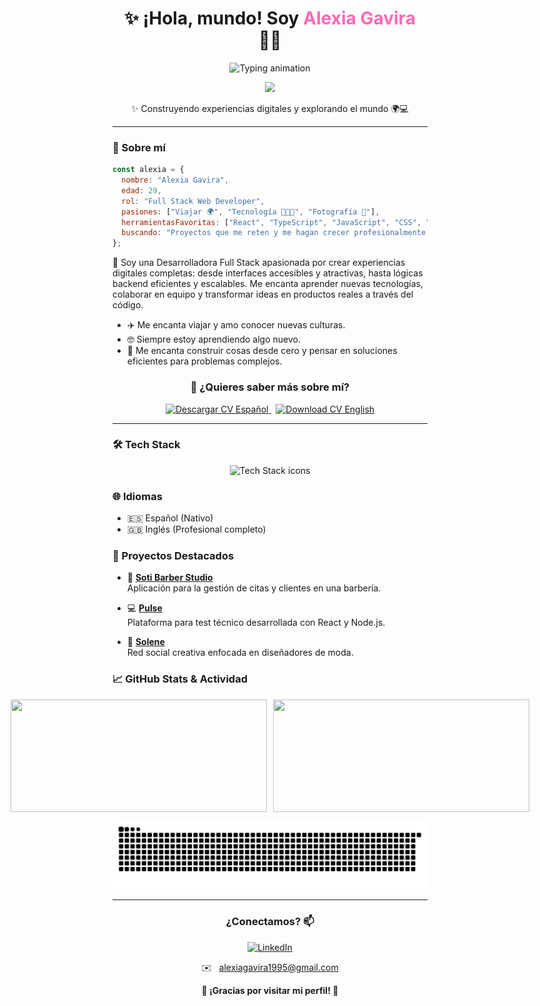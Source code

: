 <h1 align="center">✨ ¡Hola, mundo! Soy <span style="color:#ff69b4">Alexia Gavira</span> 👩‍💻</h1>

<p align="center">
  <img src="https://readme-typing-svg.herokuapp.com?font=Fira+Code&size=24&pause=1000&color=1E90FF&center=true&vCenter=true&width=550&height=50&lines=Full+Stack+Web+Developer;Apasionada+por+la+tecnolog%C3%ADa+%F0%9F%9A%80;Curiosa+por+naturaleza+%F0%9F%94%8E;Trotamundos+digital+%F0%9F%8C%8D" alt="Typing animation" />
</p>

<p align="center">
  <a href="https://linkedin.com/in/alexiagavira">
    <img src="https://img.shields.io/badge/-LinkedIn-blue?style=for-the-badge&logo=linkedin&logoColor=white" />
  </a>
  
</p> 

<p align="center">
  ✨ Construyendo experiencias digitales y explorando el mundo 🌍💻
</p>

---

### 🌟 Sobre mí

```javascript
const alexia = {
  nombre: "Alexia Gavira",
  edad: 29,
  rol: "Full Stack Web Developer",
  pasiones: ["Viajar 🌍", "Tecnología 👩🏽‍💻", "Fotografía 📸"],
  herramientasFavoritas: ["React", "TypeScript", "JavaScript", "CSS", "Node.js", ...],
  buscando: "Proyectos que me reten y me hagan crecer profesionalmente 💥"
};

```
💬 Soy una Desarrolladora Full Stack apasionada por crear experiencias digitales completas: desde interfaces accesibles y atractivas, hasta lógicas backend eficientes y escalables. Me encanta aprender nuevas tecnologías, colaborar en equipo y transformar ideas en productos reales a través del código.

- ✈️ Me encanta viajar y amo conocer nuevas culturas.
- 🤓 Siempre estoy aprendiendo algo nuevo.
- 🧠 Me encanta construir cosas desde cero y pensar en soluciones eficientes para problemas complejos.

<h3 align="center">📄 ¿Quieres saber más sobre mí?</h3>

<p align="center">
  <a href="https://github.com/Alexiag7/Alexia-Gavira/raw/main/FSWD2-spanish.pdf" target="_blank">
    <img src="https://img.shields.io/badge/CV%20Español-1E90FF?style=for-the-badge&logo=adobeacrobat&logoColor=white" alt="Descargar CV Español" />
  </a>
  &nbsp;
  <a href="https://github.com/Alexiag7/Alexia-Gavira/raw/main/FSWD2-english.pdf" target="_blank">
    <img src="https://img.shields.io/badge/CV%20English-4169E1?style=for-the-badge&logo=adobeacrobat&logoColor=white" alt="Download CV English" />
  </a>
</p>

---

### 🛠️ Tech Stack

<div align="center">
  <img src="https://skillicons.dev/icons?i=html,css,sass,bootstrap,js,ts,react,nodejs,express,mysql,git,github,vscode,figma,postman,wordpress,discord" alt="Tech Stack icons" />
</div>


### 🌐 Idiomas
- 🇪🇸 Español (Nativo)
- 🇬🇧 Inglés (Profesional completo)
  

### 🚀 Proyectos Destacados

- 💈 [**Soti Barber Studio**](https://github.com/Alexiag7/Soti-Barber-Studio)  
  Aplicación para la gestión de citas y clientes en una barbería.

- 💻 [**Pulse**](https://github.com/Alexiag7/Prueba-Tecnica-Node-)  
  Plataforma para test técnico desarrollada con React y Node.js.

- 🎨 [**Solene**](https://github.com/Alexiag7/Fashion-Social-Network)  
  Red social creativa enfocada en diseñadores de moda.

### 📈 GitHub Stats & Actividad

<div align="center" style="display: flex; justify-content: center; gap: 10px; align-items: center;">
  <img src="https://github-readme-stats.vercel.app/api?username=Alexiag7&show_icons=true&theme=tokyonight" width="410" style="height: 180px; object-fit: contain;" />
  <img src="https://github-readme-streak-stats.herokuapp.com/?user=Alexiag7&theme=tokyonight" width="410" style="height: 180px; object-fit: contain;" />
</div>

<p align = "center">
	<img src = "https://github.com/7oSkaaa/7oSkaaa/blob/output/github-contribution-grid-snake.svg?" alt = "Snake Game"/>
</p>
  
  ---
  
### <p align="center">¿Conectamos? 📫 </p>

<p align="center">
  <a href="https://linkedin.com/in/alexiagavira" target="_blank" rel="noopener noreferrer">
    <img src="https://img.shields.io/badge/-%20LinkedIn-blue?style=for-the-badge&logo=linkedin&logoColor=white" alt="LinkedIn" />
  </a>
</p>

<p align="center">
  ✉️ &nbsp; <a href="mailto:alexiagavira1995@gmail.com">alexiagavira1995@gmail.com</a>
</p>

<p align="center">
  <strong>💖 ¡Gracias por visitar mi perfil! 💖</strong>
</p>

</p>
